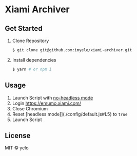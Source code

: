 # Xiami Archiver

## Get Started
1. Clone Repository

    ```bash
    $ git clone git@github.com:imyelo/xiami-archiver.git
    ```

2. Install dependencies

    ```bash
    $ yarn # or npm i 
    ```

## Usage
1. Launch Script with [no-headless mode](./config/default.js#L5)
2. Login https://emumo.xiami.com/
3. Close Chromium
4. Reset [headless mode]](./config/default.js#L5) to `true`
5. Launch Script

## License
MIT &copy; yelo
